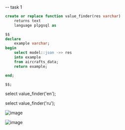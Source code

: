 -- task 1
```sql
create or replace function value_finder(res varchar)
    returns text
    language plpgsql as

$$
declare
    example varchar;
begin
    select model::json ->> res
    into example
    from aircrafts_data;
    return example;

end;

$$;
```
select value_finder('en');



select value_finder('ru');


![image](https://user-images.githubusercontent.com/122611919/225286590-0f0e4d74-caf8-438a-b61d-befdf62722aa.png)



![image](https://user-images.githubusercontent.com/122611919/225271312-7a416a47-2164-41ce-a128-5c668b0f0a7e.png)
